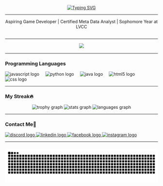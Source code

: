 <div align ="center">
  <a href="https://git.io/typing-svg"><img src="https://readme-typing-svg.herokuapp.com?font=Libertinus+serif&weight=900&size=40&pause=1000&color=3D9BF7&center=true&vCenter=true&width=1000&height=100&lines=Hi!+My+name+is+Mac+Robert+Savandal%F0%9F%91%8B%F0%9F%8F%BB" alt="Typing SVG" /></a>
</div>

---

<div align="center">
 Aspiring Game Developer | Certified Meta Data Analyst | Sophomore Year at LVCC
</div><br>

---

<div align="center">
  <img height="210" src="https://i.redd.it/1m7v0o2aibxd1.gif"  />
</div>

---

### Programming Languages

<div align="left">
  <img src="https://cdn.jsdelivr.net/gh/devicons/devicon/icons/javascript/javascript-original.svg" height="40" alt="javascript logo"  />
  <img width="12" />
  <img src="https://cdn.jsdelivr.net/gh/devicons/devicon/icons/python/python-original.svg" height="40" alt="python logo"  />
  <img width="12" />
  <img src="https://cdn.jsdelivr.net/gh/devicons/devicon/icons/java/java-original.svg" height="40" alt="java logo"  />
  <img width="12" />
  <img src="https://cdn.jsdelivr.net/gh/devicons/devicon/icons/html5/html5-original.svg" height="40" alt="html5 logo"  />
  <img width="12" />
  <img src="https://cdn.jsdelivr.net/gh/devicons/devicon/icons/css3/css3-original.svg" height="40" alt="css logo"  />
</div>

---

### My Streak🔥

<div align="center">
  <img src="https://github-profile-trophy.vercel.app?username=mcccc07&theme=dracula&column=-1&row=1&margin-w=8&margin-h=8&no-bg=false&no-frame=false&order=4" height="150" alt="trophy graph"  />
  <img src="https://github-readme-stats.vercel.app/api?username=mcccc07&hide_title=false&hide_rank=false&show_icons=true&include_all_commits=true&count_private=true&disable_animations=false&theme=dracula&locale=en&hide_border=false&order=1" height="150" alt="stats graph"  />
  <img src="https://github-readme-stats.vercel.app/api/top-langs?username=mcccc07&locale=en&hide_title=false&layout=compact&card_width=320&langs_count=5&theme=dracula&hide_border=false&order=2" height="150" alt="languages graph"  />
</div>

---

### Contact Me📱

<div align="left">
  <a href="https://discord.com/channels/@makki_roll" target="_blank">
  <img src="https://raw.githubusercontent.com/maurodesouza/profile-readme-generator/master/src/assets/icons/social/discord/default.svg" width="52" height="40" alt="discord logo"  />
</a>
  <a href="https://www.linkedin.com/in/mac-savandal-185767318/" target="_blank">
<img src="https://raw.githubusercontent.com/maurodesouza/profile-readme-generator/master/src/assets/icons/social/linkedin/default.svg" width="52" height="40" alt="linkedin logo"  />
</a>
  <a href="https://www.facebook.com/qwerty.ping00" target="_blank">
  <img src="https://raw.githubusercontent.com/maurodesouza/profile-readme-generator/master/src/assets/icons/social/facebook/default.svg" 
       width="52" height="40" alt="facebook logo" />
</a>
<a href="https://www.instagram.com/makki_.roll/" target="_blank">
  <img src="https://raw.githubusercontent.com/maurodesouza/profile-readme-generator/master/src/assets/icons/social/instagram/default.svg" width="52" height="40" alt="instagram logo"  />
</a>
</div>

---

###

<picture>
  <source media="(prefers-color-scheme: dark)" srcset="https://raw.githubusercontent.com/mcccc07/mcccc07/output/github-contribution-grid-snake-dark.svg" />
  <source media="(prefers-color-scheme: light)" srcset="https://raw.githubusercontent.com/mcccc07/mcccc07/output/github-contribution-grid-snake.svg" />
  <img alt="github contribution grid snake animation" src="https://raw.githubusercontent.com/mcccc07/mcccc07/output/github-contribution-grid-snake.svg" />
</picture>



